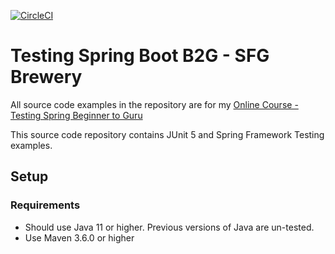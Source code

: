 [![CircleCI](https://circleci.com/gh/yulikexuan/tsbb-sfg-brewery.svg?style=svg)](https://circleci.com/gh/yulikexuan/tsbb-sfg-brewery)

# Testing Spring Boot B2G - SFG Brewery

All source code examples in the repository are for my [Online Course - Testing Spring Beginner to Guru](https://www.udemy.com/testing-spring-boot-beginner-to-guru/?couponCode=GITHUB_REPO)

This source code repository contains JUnit 5 and Spring Framework Testing examples.

## Setup
### Requirements
* Should use Java 11 or higher. Previous versions of Java are un-tested.
* Use Maven 3.6.0 or higher
